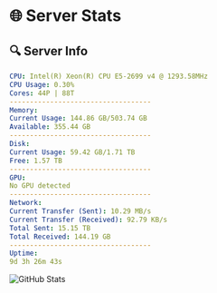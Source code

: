# 🌐 Server Stats
## 🔍 Server Info
```yaml
CPU: Intel(R) Xeon(R) CPU E5-2699 v4 @ 1293.58MHz
CPU Usage: 0.30%
Cores: 44P | 88T
-----------------------------------
Memory:
Current Usage: 144.86 GB/503.74 GB
Available: 355.44 GB
-----------------------------------
Disk:
Current Usage: 59.42 GB/1.71 TB
Free: 1.57 TB
-----------------------------------
GPU:
No GPU detected
-----------------------------------
Network:
Current Transfer (Sent): 10.29 MB/s
Current Transfer (Received): 92.79 KB/s
Total Sent: 15.15 TB
Total Received: 144.19 GB
-----------------------------------
Uptime:
9d 3h 26m 43s
```
![GitHub Stats](https://img.shields.io/badge/Updated-2025-03-17_00:49:32-blue)